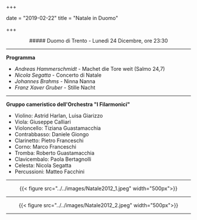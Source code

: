﻿+++

date = "2019-02-22"
title = "Natale in Duomo"

+++

<center>
##### Duomo di Trento - Lunedì 24 Dicembre, ore 23:30
</center>

---

**Programma**

* *Andreas Hammerschmidt* -  Machet die Tore weit (Salmo 24,7)
* *Nicola Segatta* - Concerto di Natale
* *Johannes Brahms* - Ninna Nanna
* *Franz Xaver Gruber* - Stille Nacht

---

**Gruppo cameristico dell'Orchestra "I Filarmonici"**

* Violino: Astrid Harlan, Luisa Giarizzo
* Viola: Giuseppe Calliari
* Violoncello: Tiziana Guastamacchia
* Contrabbasso: Daniele Giongo
* Clarinetto: Pietro Franceschi
* Corno: Marco Franceschi
* Tromba: Roberto Guastamacchia
* Clavicembalo: Paola Bertagnolli
* Celesta: Nicola Segatta
* Percussioni: Matteo Facchini

---

<center>

{{< figure src="../../images/Natale2012_1.jpeg" width="500px">}}

---

{{< figure src="../../images/Natale2012_2.jpeg" width="500px">}}


---

</center>
   
